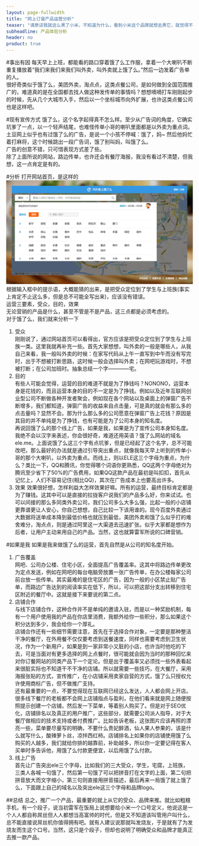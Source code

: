 ```yaml
---
layout: page-fullwidth
title: "网上订餐产品运营分析"
teaser: "请原谅我就这么黑了小米，不知道为什么，看到小米这个品牌就想去黑它，就觉得不爽。可能真的就是平时为MIUI做兼容的时候被折磨疯了吧。"
subheadline: 产品体验分析
header: no
product: true
--- 
```

#事出有因
每天早上上班，都能看的路口穿着饿了么工作服，拿着一个大喇叭不断重复播放着“我们来我们来我们叫外卖，叫外卖就上饿了么。”然后一边发着广告单的人。  
很好奇类似于饿了么，美团外卖，淘点点，这类点餐公司，是如何做到全国范围推广的，难道真的是在全国都去找人做这种发传单的事情吗？想想嘀嘀打车刚刚起步的时候，先从几个大城市入手，然后以一个坐标城市向外扩展，也许这类点餐公司也是这样吧。  

#现有宣传方式
饿了么，这个名字起得真不怎么样。至少从广告词的角度，它确实坑爹了一点，以一个轻声结尾，也难怪传单小哥的喇叭里面都是以外卖为重点词。土豆网上似乎也有过饿了么的广告，是说一个小孩不停喊：饿了，妈~ 然后他妈忙着打麻将，这个时候跳出一段广告词，饿了别叫妈，叫饿了么。  
广告的创意不错，只可惜表现方式差了些。  
除了上面所说的网站，路边传单，也许还会有餐厅海报，我没有看过不清楚，但我想，这一点肯定是有的。  

#分析
打开网站首页，是这样的  
![网站首页](/images/blog_image/20150514_1.png)  
根据输入框中的提示语，大概能猜的出来，是把受众定位到了学生与上班族(事实上肯定不止这么多，但是总不可能全写出来)，应该没有错误。  
运营三要素，受众，目的，效果  
无论营销的产品是什么，甚至不管是不是产品，这三点都是必须考虑的。  
对于饿了么，我们就来分析一下  
1. 受众  
  刚刚说了，通过网站首页可以看得出，官方应该是把受众定位到了学生与上班族一类。这里我就再补充一些。首先大家想想，叫外卖的一般是哪些人，从我自己来看，我一般叫外卖的时候：在家写代码从上午一直写到中午而没有写完时，出于不想被打断思路，这时候一般会选择叫外卖；在网吧玩游戏时，不想被打断；在公司加班时。抽象总结一个字————宅。
2. 目的  
  有些人可能会觉得，运营的目的难道不就是为了挣钱吗？NONONO，运营本身是花钱的，而且运营本身的目的不一定是为了挣钱。例如以及近年互联网创业型公司不断做各种开发者聚会，例如现在各个网站以及桌面上的弹窗广告不断增多，我们都知道，弹窗广告的收益来自点击量，可是真的就会有那么多的点击量吗？显然不会。那为什么那么多的公司愿意在弹窗广告上花钱？原因是其目的并不单纯是为了挣钱，也有可能是为了公司本身的知名度。  
  再说回饿了么的那个线上广告，如果是我，如果是为了宣传公司本身知名度。我绝不会以汉字来表述，你会很好奇，难道还用英语？饿了么网站的域名ele.me。上面说饿了么这三个字有点坑爹，但是已经起了这个名字，总不可能改吧，那么最好的办法就是通过引导突出重点，就像我每天早上听到的传单小哥的那个大喇叭，以外卖为重点。而线上，则以ELE这三个字母为重点，为什么？类比一下，QQ和腾讯，你觉得哪个词语你更熟悉，QQ这两个字母绝对为腾讯至少省下了50%的广告费用，如果QQ这款产品在最初是叫扣扣，首先从记忆上，人们不容易记住(相比QQ)，其次在广告成本上也要高出许多。
3. 效果
  效果很好想，怎样利益大怎样效果好嘛。所有的运营，最终目标肯定都是为了赚钱。这其中可以是直接的拉拢客户说我们的产品多么好，你来试试。也可以间接的那么多同类外卖公司，我们公司多么大多么强，比起一般的小店铺更靠谱更让人安心，你自己想想，自己比较一下该用谁的。现今百度外卖通过大数据将送单成本降到最低价格也就压到最低，美团外卖和饿了么似乎打的难舍难分，淘点点，则是通过阿里这一大渠道去迅速扩张。似乎大家都是想作为后者，让用户主动来用自己的产品。当然，这也就算雷军所说的口碑营销。   

#如果是我
如果是我来做饿了么的运营，首先自然是从公司的知名度开始。  
  1. 广告覆盖   
  网吧、公司办公楼、住宅小区，全面提高广告覆盖率。这其中将路边传单更改为定点发送，例如在网吧的每台电脑旁放置一张广告传单，在办公楼每家公司前台放一些传单。其实最难的是住宅区的广告，因为一般的小区禁止贴广告单，而路边广告达到的阅读率实在低下，所以，可以把这部分支出转移到住宅区附近的餐厅中。这就是接下来要说的第二点。  
  2. 店铺合作  
  与线下店铺合作，这种合作并不是单纯的邀请入驻，而是以一种奖励机制，每有一个用户使用我的产品在你店里消费，我额外给你一些积分，那么如果这个积分达到多少，我会给你一个厚礼。  
  店铺合作还有一些细节需要注意，首先在于选择合作对象，一定要是那种整洁干净的餐厅，在外用餐不仅仅要考虑到送餐速度，同样也需要考虑到卫生状况，作为一个新用户，如果是到一家非常小又脏的小店，也许当时他吃的下去，可是当面对有更多选择的网上点餐时，很可能就会因为当时的那种回忆来对你订餐网站的同类产品下一个定论。但是出于覆盖率又必须找一些外表看起来很脏实际也不知道干不干净的店铺。所以就需要一些技巧，在大餐厅，采用海报张贴的方式，宣传推广，在小店铺采用卖家自营的方式，饿了么只授权允许使用商标广告，但不做推广支持。  
  还有最重要的一点，不要觉得现在互联网已经这么发达，人人都会网上开店。很多线下餐厅的老板都不会网上店铺指点与盈利，在他们看来就是网上随便按照提示创建一个店铺，然后发一下菜单，等着别人购买了。但是对于SEO优化，店铺排名以及真正的用户推广，这些部分，就需要公司派人指导，对于大餐厅做相应的技术支持或者付费推广。比如告诉老板，这张图片应该再照的漂亮一些，菜单要尽量写的明确，不要什么贵妃醉酒，仙人果人参果的，该是什么就写什么，酸辣萝卜丝，凉拌西红柿。店铺排名上如果你的店铺使用饿了么购买的人越多，我们就给你排的越靠前，补助越多，所以你一定要记得在客人买单时多告诉他，用饿了么付款更便宜，以后用饿了么付款。  
  3. 线上广告  
  首先让广告突出ele三个字母，比如我们的三大受众，学生，宅腐，上班族，三类人各喊一句饿了，然后第一句饿了可以把拼音打在文字的上面，第二句把拼音放大而文字缩小，第三句则直接用拼音描述，最后再来一局饿了就上饿了么，下面跟上自己的域名以及突出ele这三个字母和品牌logo。  

##总结
总之，推广一个产品，最重要的就上从它的受众、品牌来推。就比如粗粮手机，有一个段子，说当初雷军在饭局上说想要给小米一个口号定义，他说这是一个人人都自称屌丝但人人都想当高富帅的时代，但是又不知道该叫管用户叫什么，总不能直接说屌丝机你值得拥有吧。就有人建议说那就叫发烧友，于是就有了为发烧友而生这个口号。当然，这只是个段子，但却也说明了明确受众和品牌才能真正去推一款产品。